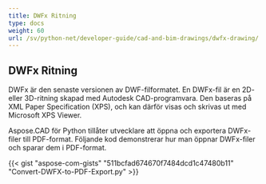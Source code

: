 ```yaml
---
title: DWFx Ritning
type: docs
weight: 60
url: /sv/python-net/developer-guide/cad-and-bim-drawings/dwfx-drawing/
---
```


## **DWFx Ritning**
DWFx är den senaste versionen av DWF-filformatet. En DWFx-fil är en 2D- eller 3D-ritning skapad med Autodesk CAD-programvara. Den baseras på XML Paper Specification (XPS), och kan därför visas och skrivas ut med Microsoft XPS Viewer.

Aspose.CAD för Python tillåter utvecklare att öppna och exportera DWFx-filer till PDF-format. Följande kod demonstrerar hur man öppnar DWFx-filer och sparar dem i PDF-format.

{{< gist "aspose-com-gists" "511bcfad674670f7484dcd1c47480b11" "Convert-DWFX-to-PDF-Export.py" >}}
